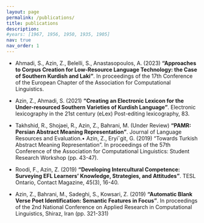 ```yaml
---
layout: page
permalink: /publications/
title: publications
description: 
#years: [1967, 1956, 1950, 1935, 1905]
nav: true
nav_order: 1
---
```

<!-- _pages/publications.md -->

- Ahmadi, S., Azin, Z., Belelli, S., Anastasopoulos, A. (2023) **“Approaches to Corpus Creation for
Low-Resource Language Technology: the Case of Southern Kurdish and Laki”**. In proceedings of the 17th
Conference of the European Chapter of the Association for Computational Linguistics.

- Azin, Z., Ahmadi, S. (2021) **“Creating an Electronic Lexicon for the Under-resourced Southern Varieties of Kurdish Language”**. Electronic lexicography in the 21st century (eLex) Post-editing lexicography, 83.

- Takhshid, R., Shojaei, R., Azin, Z., Bahrani, M. (Under Review) **“PAMR: Persian Abstract Meaning
Representation”**. Journal of Language Resources and Evaluation.• Azin, Z., Eryi˘git, G. (2019) “Towards Turkish Abstract Meaning Representation”. In proceedings of the
57th Conference of the Association for Computational Linguistics: Student Research Workshop (pp. 43-47).

- Roodi, F., Azin, Z. (2019) **“Developing Intercultural Competence: Surveying EFL Learners’ Knowledge,
Strategies, and Attitudes”**. TESL Ontario, Contact Magazine, 45(3), 16-40.

- Azin, Z., Bahrani, M., Sadeghi, S., Kowsari, Z. (2019) **“Automatic Blank Verse Poet Identification:
Semantic Features in Focus”**. In proceedings of the 2nd National Conference on Applied Research in
Computational Linguistics, Shiraz, Iran (pp. 321-331)
